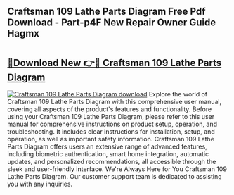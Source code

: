 ## Craftsman 109 Lathe Parts Diagram Free Pdf Download - Part-p4F New Repair Owner Guide Hagmx

# <h2><a href="http://dfnwym7.blite.top/?on=Craftsman+109+Lathe+Parts+Diagram">🔗Download New 👉🔴 Craftsman 109 Lathe Parts Diagram</a></h2>

[![Craftsman 109 Lathe Parts Diagram download](https://i.imgur.com/lujVjoI.png)](http://dfnwym7.blite.top/?on=Craftsman+109+Lathe+Parts+Diagram)
Explore the world of Craftsman 109 Lathe Parts Diagram with this comprehensive user manual, covering all aspects of the product's features and functionality. Before using your Craftsman 109 Lathe Parts Diagram, please refer to this user manual for comprehensive instructions on product setup, operation, and troubleshooting. It includes clear instructions for installation, setup, and operation, as well as important safety information. Craftsman 109 Lathe Parts Diagram offers users an extensive range of advanced features, including biometric authentication, smart home integration, automatic updates, and personalized recommendations, all accessible through the sleek and user-friendly interface. We're Always Here for You Craftsman 109 Lathe Parts Diagram. Our customer support team is dedicated to assisting you with any inquiries.
